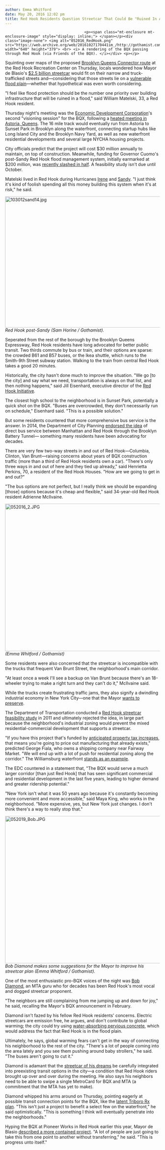 ```yaml
---
author: Emma Whitford
date: May 20, 2016 12:02 pm
title: Red Hook Residents Question Streetcar That Could Be "Ruined In A Flood"
---
```


	
										<p><span class="mt-enclosure mt-enclosure-image" style="display: inline;"> </span></p><div class="image-none"> <img alt="052016_RedHook.png" src="https://web.archive.org/web/20161027170441im_/http://gothamist.com/attachments/nyc_ewhitford/052016_RedHook.png" width="640" height="379"> <br> <i> A rendering of the BQX passing through Red Hook (via Friends of the BQX). </i></div> <p></p>

<p>Squinting over maps of the proposed <a href="https://web.archive.org/web/20161027170441/http://gothamist.com/2016/02/04/streetcar_named_de_blasio.php">Brooklyn Queens Connector route</a> at the Red Hook Recreation Center on Thursday, locals wondered how Mayor de Blasio&apos;s <a href="https://web.archive.org/web/20161027170441/http://gothamist.com/2016/02/16/it_worked_for_north_haverbrook.php">$2.5 billion streetcar</a> would fit on their narrow and truck-trafficked streets and&#x2014;considering that those streets lie on a <a href="https://web.archive.org/web/20161027170441/http://www.wnyc.org/story/new-fema-flood-zone-maps-include-450000-more-households/">vulnerable flood plain</a>&#x2014;whether that hypothetical was even worth considering.  </p>

<p>&quot;I feel like flood protection should be the number one priority over building infrastructure that will be ruined in a flood,&quot; said William Matelski, 33, a Red Hook resident. </p>

<p>Thursday night&apos;s meeting was the <a href="https://web.archive.org/web/20161027170441/http://www.nycedc.com/">Economic Development Corporation</a>&apos;s second &quot;visioning session&quot; for the BQX, following a <a href="https://web.archive.org/web/20161027170441/http://gothamist.com/2016/05/10/astoria_residents_push_back_against.php">heated meeting in Astoria, Queens</a>. The 16 mile track would eventually run from Astoria to Sunset Park in Brooklyn along the waterfront, connecting startup hubs like Long Island City and the Brooklyn Navy Yard, as well as new waterfront residential developments and several large NYCHA housing projects. </p>

<p>City officials predict that the project will cost $30 million annually to maintain, on top of construction. Meanwhile, funding for Governor Cuomo&apos;s post-Sandy Red Hook flood management system, initially earmarked at $200 million, was <a href="https://web.archive.org/web/20161027170441/https://www.dnainfo.com/new-york/20160427/red-hook/red-hooks-promised-flood-preparation-funds-shrinking-locals-fear">recently slashed in half</a>. A feasibility study isn&apos;t due until October. </p>

<p>Matelski lived in Red Hook during Hurricanes <a href="https://web.archive.org/web/20161027170441/http://gothamist.com/2011/08/27/hurricane_irene_still_dangerous_sti.php">Irene</a> and <a href="https://web.archive.org/web/20161027170441/http://gothamist.com/2012/10/30/20_photos_of_hurricane_sandys_red_h.php">Sandy</a>. &quot;I just think it&apos;s kind of foolish spending all this money building this system when it&apos;s at risk,&quot; he said. </p>

<p><span class="mt-enclosure mt-enclosure-image" style="display: inline;"> </span></p><div class="image-none"> <img alt="103012sand14.jpg" src="https://web.archive.org/web/20161027170441im_/http://gothamist.com/attachments/nyc_ewhitford/103012sand14.jpg" width="640" height="427"> <br> <i> Red Hook post-Sandy (Sam Horine / Gothamist). </i></div> <p></p>

<p>Seperated from the rest of the borough by the Brooklyn Queens Expressway, Red Hook residents have long advocated for better public transit. Two thirds commute by bus or train, and their options are sparse: the crowded B61 and B57 buses, or the Ikea shuttle, which runs to the Smith-9th Street subway station. Walking to the train from central Red Hook takes a good 20 minutes.</p>

<p>Historically, the city hasn&apos;t done much to improve the situation. &quot;We go [to the city] and say what we need, transportation is always on that list, and then nothing happens,&quot; said Jill Eisenhard, executive director of the <a href="https://web.archive.org/web/20161027170441/http://rhicenter.org/">Red Hook Initiative</a>. </p>

<p>The closest high school to the neighborhood is in Sunset Park, potentially a quick shot on the BQX. &quot;Buses are overcrowded, they don&apos;t necessarily run on schedule,&quot; Eisenhard said. &quot;This is a possible solution.&quot; </p>

<p>But some residents countered that more comprehensive bus service is the answer. In 2014, the Department of City Planning <a href="https://web.archive.org/web/20161027170441/http://www.streetsblog.org/2015/01/16/dcp-suggests-safer-streets-and-better-buses-for-red-hook/">endorsed the idea</a> of direct bus service between Manhattan and Red Hook through the Brooklyn Battery Tunnel&#x2014; something many residents have been advocating for decades. </p>

<p>There are very few two-way streets in and out of Red Hook&#x2014;Columbia, Clinton, Van Brunt&#x2014;raising concerns about years of BQX construction traffic (more than a third of Red Hook residents own a car). &quot;There&apos;s only three ways in and out of here and they tied up already,&quot; said Henrietta Perkins, 70, a resident of the Red Hook Houses. &quot;How are we going to get in and out?&quot;</p>

<p>&quot;The bus options are not perfect, but I really think we should be expanding [those] options because it&apos;s cheap and flexible,&quot; said 34-year-old Red Hook resident Adrienne McIlvaine. </p>

<p><span class="mt-enclosure mt-enclosure-image" style="display: inline;"> </span></p><div class="image-none"> <img alt="052016_2.JPG" src="https://web.archive.org/web/20161027170441im_/http://gothamist.com/attachments/nyc_ewhitford/052016_2.JPG" width="640" height="480"> <br> <i>(Emma Whitford / Gothamist) </i></div> <p></p>

<p>Some residents were also concerned that the streetcar is incompatible with the trucks that frequent Van Brunt Street, the neighborhood&apos;s main corridor. </p>

<p>&quot;At least once a week I&apos;ll see a backup on Van Brunt because there&apos;s an 18-wheeler trying to make a right turn and they can&apos;t do it,&quot; McIlvaine said. </p>

<p>While the trucks create frustrating traffic jams, they also signify a dwindling industrial economy in New York City&#x2014;one that the Mayor <a href="https://web.archive.org/web/20161027170441/http://www1.nyc.gov/office-of-the-mayor/news/780-15/mayor-de-blasio-speaker-mark-viverito-action-plan-grow-21st-century-industrial-and">wants to preserve</a>. </p>

<p>The Department of Transportation conducted a <a href="https://web.archive.org/web/20161027170441/http://www.nyc.gov/html/dot/html/about/redhookstreetcar.shtml">Red Hook streetcar feasibility study</a> in 2011 and ultimately rejected the idea, in large part because the neighborhood&apos;s industrial zoning would prevent the mixed residential-commercial development that supports a streetcar.</p>

<p>&quot;If you have this project that&apos;s funded by <a href="https://web.archive.org/web/20161027170441/http://www.reuters.com/article/us-new-york-transportation-idUSKCN0VP28F">anticipated property tax increases</a>, that means you&apos;re going to price out manufacturing that already exists,&quot; predicted George Fiala, who owns a shipping company near Fairway Market. &quot;We will end up with a lot of push for residential zoning along the corridor.&quot; The Williamsburg waterfront <a href="https://web.archive.org/web/20161027170441/http://gothamist.com/2016/03/08/east_new_york_rezoning_industrial_g.php">stands as an example</a>. </p>

<p>The EDC countered in a statement that, &quot;The BQX would serve a much larger corridor [than just Red Hook] that has seen significant commercial and residential development in the last five years, leading to higher demand and greater ridership potential.&quot; </p>

<p>&quot;New York isn&apos;t what it was 50 years ago because it&apos;s constantly becoming more convenient and more accessible,&quot; said Maya King, who works in the neighborhood. &quot;More expensive, yes, but New York just changes. I don&apos;t think there&apos;s a way to really stop that.&quot; </p>

<p><span class="mt-enclosure mt-enclosure-image" style="display: inline;"> </span></p><div class="image-none"> <img alt="052019_Bob.JPG" src="https://web.archive.org/web/20161027170441im_/http://gothamist.com/attachments/nyc_ewhitford/052019_Bob.JPG" width="640" height="480"> <br> <i> Bob Diamond makes some suggestions for the Mayor to improve his streetcar plan (Emma Whitford / Gothamist). </i></div> <p></p>

<p>One of the most enthusiastic pro-BQX voices of the night was <a href="https://web.archive.org/web/20161027170441/http://gothamist.com/tags/bobdiamond">Bob Diamond</a>, an MTA guru who for decades has been Red Hook&apos;s most vocal and dogged streetcar proponent. </p>

<p>&quot;The neighbors are still complaining from me jumping up and down for joy,&quot; he said, recalling the Mayor&apos;s BQX announcement in February. </p>

<p>Diamond isn&apos;t fazed by his fellow Red Hook residents&apos; concerns. Electric streetcars are emission free, he argues, and don&apos;t contribute to global warming; the city could try using <a href="https://web.archive.org/web/20161027170441/http://www.concretenetwork.com/pervious/">water-absorbing pervious concrete</a>, which would address the fact that Red Hook is in the flood plain. </p>

<p>Ultimately, he says, global warming fears can&apos;t get in the way of connecting his neighborhood to the rest of the city. &quot;There&apos;s a lot of people coming into the area lately and you see them pushing around baby strollers,&quot; he said. &quot;The buses aren&apos;t going to cut it.&quot; </p>

<p>Diamond is adamant that the <a href="https://web.archive.org/web/20161027170441/http://gothamist.com/2015/07/31/is_it_maybe_possibly_actually_time.php">streetcar of his dreams</a> be carefully integrated into preexisting transit options in the city&#x2014;a condition that Red Hook riders brought up over and over during the meeting. He also says his neighbors need to be able to swipe a single MetroCard for BQX and MTA (a commitment that the MTA has yet to make). </p>

<p>Diamond whipped his arms around on Thursday, pointing eagerly at possible transit connection points for the BQX, like the <a href="https://web.archive.org/web/20161027170441/http://gothamist.com/2013/08/21/the_dream_subway_line_with_20_conne.php">latent Triboro Rx plan</a>. &quot;This isn&apos;t just a project to benefit a select few on the waterfront,&quot; he said optimistically. &quot;This is something I think will eventually penetrate into the neighborhoods.&quot; </p>

<p>Hyping the BQX at Pioneer Works in Red Hook earlier this year, Mayor de Blasio <a href="https://web.archive.org/web/20161027170441/http://gothamist.com/2016/02/16/it_worked_for_north_haverbrook.php">described a more contained project</a>. &quot;A lot of people are just going to take this from one point to another without transferring,&quot; he said. &quot;This is progress unto itself.&quot;</p>					
										
									
				